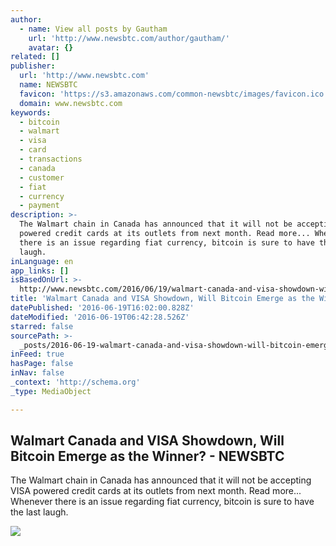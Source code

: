 ```yaml
---
author:
  - name: View all posts by Gautham
    url: 'http://www.newsbtc.com/author/gautham/'
    avatar: {}
related: []
publisher:
  url: 'http://www.newsbtc.com'
  name: NEWSBTC
  favicon: 'https://s3.amazonaws.com/common-newsbtc/images/favicon.ico'
  domain: www.newsbtc.com
keywords:
  - bitcoin
  - walmart
  - visa
  - card
  - transactions
  - canada
  - customer
  - fiat
  - currency
  - payment
description: >-
  The Walmart chain in Canada has announced that it will not be accepting VISA
  powered credit cards at its outlets from next month. Read more... Whenever
  there is an issue regarding fiat currency, bitcoin is sure to have the last
  laugh.
inLanguage: en
app_links: []
isBasedOnUrl: >-
  http://www.newsbtc.com/2016/06/19/walmart-canada-and-visa-showdown-will-bitcoin-emerge-as-the-winner/
title: 'Walmart Canada and VISA Showdown, Will Bitcoin Emerge as the Winner? - NEWSBTC'
datePublished: '2016-06-19T16:02:00.828Z'
dateModified: '2016-06-19T06:42:28.526Z'
starred: false
sourcePath: >-
  _posts/2016-06-19-walmart-canada-and-visa-showdown-will-bitcoin-emerge-as-the.md
inFeed: true
hasPage: false
inNav: false
_context: 'http://schema.org'
_type: MediaObject

---
```

<article style=""><h1>Walmart Canada and VISA Showdown, Will Bitcoin Emerge as the Winner? - NEWSBTC</h1><p>The Walmart chain in Canada has announced that it will not be accepting VISA powered credit cards at its outlets from next month. Read more... Whenever there is an issue regarding fiat currency, bitcoin is sure to have the last laugh.</p><img src="http://s3.amazonaws.com/main-newsbtc-images/2016/06/19052159/walmart.jpg" /></article>